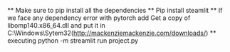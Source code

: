** Make sure to pip install all the dependencies
** Pip install steamlit
** If we face any dependency error with pytorch add Get a copy of libomp140.x86_64.dll and put it in C:\Windows\Sytem32(http://mackenziemackenzie.com/downloads/)
** executing python -m streamlit run project.py
